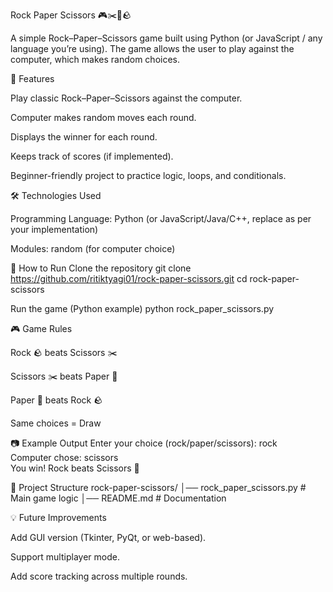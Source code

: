Rock Paper Scissors 🎮✂️📄🪨

A simple Rock–Paper–Scissors game built using Python (or JavaScript / any language you’re using). The game allows the user to play against the computer, which makes random choices.

📌 Features

Play classic Rock–Paper–Scissors against the computer.

Computer makes random moves each round.

Displays the winner for each round.

Keeps track of scores (if implemented).

Beginner-friendly project to practice logic, loops, and conditionals.

🛠️ Technologies Used

Programming Language: Python (or JavaScript/Java/C++, replace as per your implementation)

Modules: random (for computer choice)

🚀 How to Run
Clone the repository
git clone https://github.com/ritiktyagi01/rock-paper-scissors.git
cd rock-paper-scissors

Run the game (Python example)
python rock_paper_scissors.py

🎮 Game Rules

Rock 🪨 beats Scissors ✂️

Scissors ✂️ beats Paper 📄

Paper 📄 beats Rock 🪨

Same choices = Draw

📷 Example Output
Enter your choice (rock/paper/scissors): rock  
Computer chose: scissors  
You win! Rock beats Scissors 🎉

📂 Project Structure
rock-paper-scissors/
│── rock_paper_scissors.py   # Main game logic
│── README.md                # Documentation

💡 Future Improvements

Add GUI version (Tkinter, PyQt, or web-based).

Support multiplayer mode.

Add score tracking across multiple rounds.

